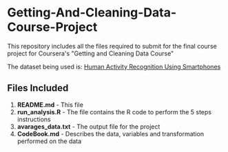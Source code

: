 # Getting-And-Cleaning-Data-Course-Project
This repository includes all the files required to submit for the final course project for Coursera's "Getting and Cleaning Data Course" 

The dataset being used is: [Human Activity Recognition Using Smartphones](http://archive.ics.uci.edu/ml/datasets/Human+Activity+Recognition+Using+Smartphones)

## Files Included

1. **README.md** - This file
2. **run_analysis.R** - The file contains the R code to perform the 5 steps instructions
2. **avarages_data.txt** - The output file for the project
3. **CodeBook.md** - Describes the data, variables and transformation performed on the data 
